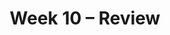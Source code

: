---
title: Week 10 – Review
weekNumber: 10
days:
    - date: 2024-12-2
      events: 
        - name: LEC 26
          type: lecture
          title: Residuals and Inference
          url:
          html:
          podcast:
          readings:
            - name: CIT 15.5-16.3
              url: https://inferentialthinking.com/chapters/15/5/Visual_Diagnostics.html
          keywords: residuals, residual plots, patterns, datasaurus dozen, prediction intervals
        - name: DISC 9
          type: discussion
          title: Regression
          problems:
    - date: 2024-12-3
      events:
        - name: PROJ
          type: proj
          title: Final Project
          url:
    - date: 2024-12-4
      events: 
        - name: LEC 27
          type: lecture
          title: Review
          url:
          html:
          podcast:
          readings:
    - date: 2024-12-5
      events:
        - name: LAB 7
          type: lab
          title: Regression
          url:
    - date: 2024-12-6
      events: 
        - name: LEC 28
          type: lecture
          title: Review, Conclusion
          url:
          html:
          podcast:
          readings:
    - date: 2024-12-8
      events: 
        - name: EXAM
          type: exam
          title: <b>Final Exam (11:30AM-2:30PM)</b>
        - name: SUR
          type: survey
          title: SETs and End-of-Quarter Survey (due 8AM)
          url:
---